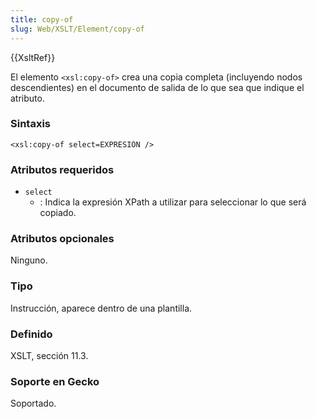```yaml
---
title: copy-of
slug: Web/XSLT/Element/copy-of
---
```


{{XsltRef}}

El elemento `<xsl:copy-of>` crea una copia completa (incluyendo nodos descendientes) en el documento de salida de lo que sea que indique el atributo.

### Sintaxis

```
<xsl:copy-of select=EXPRESIÓN />
```

### Atributos requeridos

- `select`
  - : Indica la expresión XPath a utilizar para seleccionar lo que será copiado.

### Atributos opcionales

Ninguno.

### Tipo

Instrucción, aparece dentro de una plantilla.

### Definido

XSLT, sección 11.3.

### Soporte en Gecko

Soportado.
